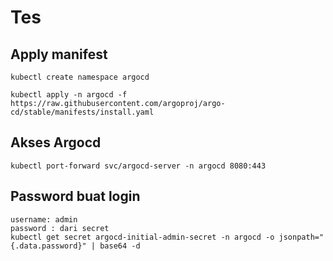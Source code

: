# Tes

## Apply manifest
```
kubectl create namespace argocd

kubectl apply -n argocd -f https://raw.githubusercontent.com/argoproj/argo-cd/stable/manifests/install.yaml
```
## Akses Argocd 
```
kubectl port-forward svc/argocd-server -n argocd 8080:443
```
## Password buat login
```
username: admin
password : dari secret
kubectl get secret argocd-initial-admin-secret -n argocd -o jsonpath="{.data.password}" | base64 -d
```
